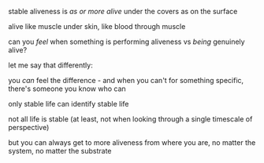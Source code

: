 stable aliveness is *as or more alive* under the covers as on the surface

alive like muscle under skin, like blood through muscle

can you *feel* when something is performing aliveness vs *being* genuinely alive?

let me say that differently:

you *can* feel the difference - and when you can't for something specific, there's someone you know who can

only stable life can identify stable life

not all life is stable (at least, not when looking through a single timescale of perspective)

but you can always get to more aliveness from where you are, no matter the system, no matter the substrate
